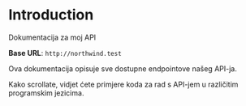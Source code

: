 # Introduction

Dokumentacija za moj API

<aside>
    <strong>Base URL</strong>: <code>http://northwind.test</code>
</aside>

Ova dokumentacija opisuje sve dostupne endpointove našeg API-ja.

<aside>Kako scrollate, vidjet ćete primjere koda za rad s API-jem u različitim programskim jezicima.</aside>

